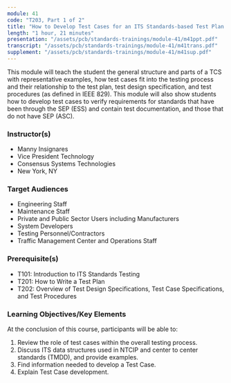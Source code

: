 ```yaml
---
module: 41
code: "T203, Part 1 of 2"
title: "How to Develop Test Cases for an ITS Standards-based Test Plan - Part 1 of 2"
length: "1 hour, 21 minutes"
presentation: "/assets/pcb/standards-trainings/module-41/m41ppt.pdf"
transcript: "/assets/pcb/standards-trainings/module-41/m41trans.pdf"
supplement: "/assets/pcb/standards-trainings/module-41/m41sup.pdf"
---
```

This module will teach the student the general structure and parts of a TCS with representative examples, how test cases fit into the testing process and their relationship to the test plan, test design specification, and test procedures (as defined in IEEE 829). This module will also show students how to develop test cases to verify requirements for standards that have been through the SEP (ESS) and contain test documentation, and those that do not have SEP (ASC).

### Instructor(s)
* Manny Insignares
* Vice President Technology
* Consensus Systems Technologies
* New York, NY

### Target Audiences
* Engineering Staff
* Maintenance Staff
* Private and Public Sector Users including Manufacturers
* System Developers
* Testing Personnel/Contractors
* Traffic Management Center and Operations Staff

### Prerequisite(s)
* T101: Introduction to ITS Standards Testing
* T201: How to Write a Test Plan
* T202: Overview of Test Design Specifications, Test Case Specifications, and Test Procedures

### Learning Objectives/Key Elements
At the conclusion of this course, participants will be able to:

1. Review the role of test cases within the overall testing process.
2. Discuss ITS data structures used in NTCIP and center to center standards (TMDD), and provide examples.
3. Find information needed to develop a Test Case.
4. Explain Test Case development.